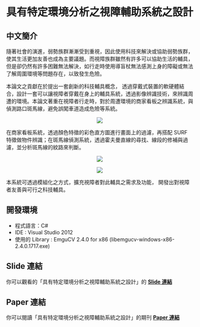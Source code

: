 # 具有特定環境分析之視障輔助系統之設計

## 中文簡介
隨著社會的演進，弱勢族群漸漸受到重視，因此使用科技來解決或協助弱勢族群，使其生活更加友善也成為主要議題。而視障族群雖然有許多可以協助生活的輔具，但是卻仍然有許多困難無法解決，如行走時使用導盲杖無法感測上身的障礙或無法了解周圍環境等問題存在，以致發生危險。 

本論文之貢獻在於提出一套創新的科技輔具概念， 透過穿戴式裝置的軟硬體結合，設計一套可以讓視障者穿戴在身上的輔具系統，透過影像辨識技術，來辨識周遭的環境。本論文著重在視障者行走時，對於周遭環境的商家看板之辨識系統，與偵測路口斑馬線，避免誤闖車道造成危險等系統。

<p align="center">
  <img src="../master/Img-SystemArchitecture.png?raw=true">
</p>

在商家看板系統，透過顏色特徵的彩色直方圖進行畫面上的過濾，再搭配 SURF 特徵做物件辨識；在斑馬線偵測系統，透過霍夫曼直線的尋找、線段的修補與過濾，並分析斑馬線的紋路來判斷。

<p align="center">
  <img src="../master/Img-SignBoardRecognitionSystem.png?raw=true">
</p>

<p align="center">
  <img src="../master/Img-ZebraCrossingDetection.png?raw=true">
</p>


本系統可透過模組化之方式，擴充視障者對此輔具之需求及功能， 開發出對視障者友善與可行之科技輔具。 

## 開發環境
- 程式語言：C#
- IDE : Visual Studio 2012
- 使用的 Library : EmguCV 2.4.0 for x86 (libemgucv-windows-x86-2.4.0.1717.exe)

## Slide 連結
你可以觀看的「具有特定環境分析之視障輔助系統之設計」的 **[Slide 連結](https://www.slideshare.net/secret/jApGLxeH9HebtD)**


## Paper 連結
你可以閱讀「具有特定環境分析之視障輔助系統之設計」的期刊 **[Paper 連結](https://drive.google.com/open?id=1Rb6jZDYyekp01XNCABlrhyIFTKsVg5cm)**

